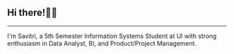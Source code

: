 ## Hi there!👋🏻 
--- 
I'm Savitri, a 5th Semester Information Systems Student at UI with strong enthusiasm in Data Analyst, BI, and Product/Project Management.
